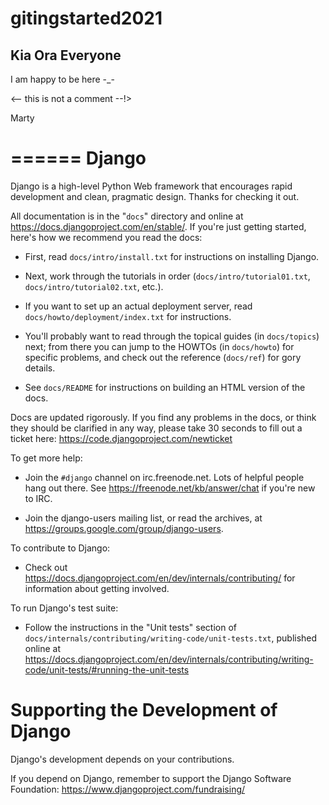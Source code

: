 # gitingstarted2021

## Kia Ora Everyone

I am happy to be here -_-
<!-- glad to hear it -->
<-- this is not a comment --!>
<!-- this is a comment, have close a look at the difference between this line and the one above -->

Marty


======
Django
======

Django is a high-level Python Web framework that encourages rapid development
and clean, pragmatic design. Thanks for checking it out.

All documentation is in the "``docs``" directory and online at
https://docs.djangoproject.com/en/stable/. If you're just getting started,
here's how we recommend you read the docs:

* First, read ``docs/intro/install.txt`` for instructions on installing Django.

* Next, work through the tutorials in order (``docs/intro/tutorial01.txt``,
  ``docs/intro/tutorial02.txt``, etc.).

* If you want to set up an actual deployment server, read
  ``docs/howto/deployment/index.txt`` for instructions.

* You'll probably want to read through the topical guides (in ``docs/topics``)
  next; from there you can jump to the HOWTOs (in ``docs/howto``) for specific
  problems, and check out the reference (``docs/ref``) for gory details.

* See ``docs/README`` for instructions on building an HTML version of the docs.

Docs are updated rigorously. If you find any problems in the docs, or think
they should be clarified in any way, please take 30 seconds to fill out a
ticket here: https://code.djangoproject.com/newticket

To get more help:

* Join the ``#django`` channel on irc.freenode.net. Lots of helpful people hang
  out there. See https://freenode.net/kb/answer/chat if you're new to IRC.

* Join the django-users mailing list, or read the archives, at
  https://groups.google.com/group/django-users.

To contribute to Django:

* Check out https://docs.djangoproject.com/en/dev/internals/contributing/ for
  information about getting involved.

To run Django's test suite:

* Follow the instructions in the "Unit tests" section of
  ``docs/internals/contributing/writing-code/unit-tests.txt``, published online at
  https://docs.djangoproject.com/en/dev/internals/contributing/writing-code/unit-tests/#running-the-unit-tests

Supporting the Development of Django
====================================

Django's development depends on your contributions. 

If you depend on Django, remember to support the Django Software Foundation: https://www.djangoproject.com/fundraising/
